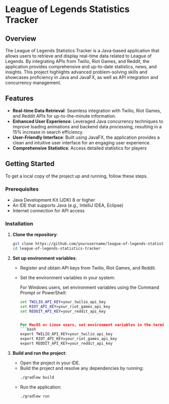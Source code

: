 # League of Legends Statistics Tracker

## Overview
The League of Legends Statistics Tracker is a Java-based application that allows users to retrieve and display real-time data related to League of Legends. By integrating APIs from Twilio, Riot Games, and Reddit, the application provides comprehensive and up-to-date statistics, news, and insights. This project highlights advanced problem-solving skills and showcases proficiency in Java and JavaFX, as well as API integration and concurrency management.

## Features
- **Real-time Data Retrieval**: Seamless integration with Twilio, Riot Games, and Reddit APIs for up-to-the-minute information.
- **Enhanced User Experience**: Leveraged Java concurrency techniques to improve loading animations and backend data processing, resulting in a 15% increase in search efficiency.
- **User-Friendly Interface**: Built using JavaFX, the application provides a clean and intuitive user interface for an engaging user experience.
- **Comprehensive Statistics**: Access detailed statistics for players

## Getting Started
To get a local copy of the project up and running, follow these steps.

### Prerequisites
- Java Development Kit (JDK) 8 or higher
- An IDE that supports Java (e.g., IntelliJ IDEA, Eclipse)
- Internet connection for API access

### Installation
1. **Clone the repository**:
    ```bash
    git clone https://github.com/yourusername/league-of-legends-statistics-tracker.git
    cd league-of-legends-statistics-tracker
    ```

2. **Set up environment variables**:
    - Register and obtain API keys from Twilio, Riot Games, and Reddit.
    - Set the environment variables in your system:

      For Windows users, set environment variables using the Command Prompt or PowerShell:
      ```cmd
      set TWILIO_API_KEY=your_twilio_api_key
      set RIOT_API_KEY=your_riot_games_api_key
      set REDDIT_API_KEY=your_reddit_api_key


      For MacOS or Linux users, set environment variables in the terminal:
      ```bash
      export TWILIO_API_KEY=your_twilio_api_key
      export RIOT_API_KEY=your_riot_games_api_key
      export REDDIT_API_KEY=your_reddit_api_key
      ```

3. **Build and run the project**:
    - Open the project in your IDE.
    - Build the project and resolve any dependencies by running:
      ```bash
      ./gradlew build
      ```
    - Run the application:
      ```bash
      ./gradlew run
      ```



